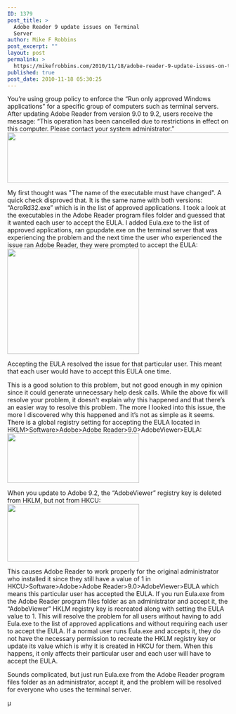 ```yaml
---
ID: 1379
post_title: >
  Adobe Reader 9 update issues on Terminal
  Server
author: Mike F Robbins
post_excerpt: ""
layout: post
permalink: >
  https://mikefrobbins.com/2010/11/18/adobe-reader-9-update-issues-on-terminal-server/
published: true
post_date: 2010-11-18 05:30:25
---
```

You’re using group policy to enforce the “Run only approved Windows applications” for a specific group of computers such as terminal servers. After updating Adobe Reader from version 9.0 to 9.2, users receive the message: “This operation has been cancelled due to restrictions in effect on this computer. Please contact your system administrator.”
<a href="http://mikefrobbins.com/wp-content/uploads/2009/09/ielinkproblem.jpg"><img class="alignnone size-full wp-image-35" title="IELinkProblem" src="http://mikefrobbins.com/wp-content/uploads/2009/09/ielinkproblem.jpg" alt="" width="640" height="115" /></a>

My first thought was "The name of the executable must have changed". A quick check disproved that. It is the same name with both versions: “AcroRd32.exe” which is in the list of approved applications. I took a look at the executables in the Adobe Reader program files folder and guessed that it wanted each user to accept the EULA. I added Eula.exe to the list of approved applications, ran gpupdate.exe on the terminal server that was experiencing the problem and the next time the user who experienced the issue ran Adobe Reader, they were prompted to accept the EULA:
<a href="http://mikefrobbins.com/wp-content/uploads/2010/11/adobe-issue1.jpg"><img class="alignnone size-medium wp-image-1381" title="adobe-issue1" src="http://mikefrobbins.com/wp-content/uploads/2010/11/adobe-issue1.jpg?w=300" alt="" width="300" height="240" /></a>

Accepting the EULA resolved the issue for that particular user. This meant that each user would have to accept this EULA one time.

This is a good solution to this problem, but not good enough in my opinion since it could generate unnecessary help desk calls. While the above fix will resolve your problem, it doesn't explain why this happened and that there’s an easier way to resolve this problem. The more I looked into this issue, the more I discovered why this happened and it’s not as simple as it seems. There is a global registry setting for accepting the EULA located in HKLM&gt;Software&gt;Adobe&gt;Adobe Reader&gt;9.0&gt;AdobeViewer&gt;EULA:
<a href="http://mikefrobbins.com/wp-content/uploads/2010/11/adobe-issue2.jpg"><img class="alignnone size-medium wp-image-1382" title="adobe-issue2" src="http://mikefrobbins.com/wp-content/uploads/2010/11/adobe-issue2.jpg?w=300" alt="" width="300" height="113" /></a>

When you update to Adobe 9.2, the “AdobeViewer” registry key is deleted from HKLM, but not from HKCU:
<a href="http://mikefrobbins.com/wp-content/uploads/2010/11/adobe-issue3.jpg"><img class="alignnone size-medium wp-image-1383" title="adobe-issue3" src="http://mikefrobbins.com/wp-content/uploads/2010/11/adobe-issue3.jpg?w=300" alt="" width="300" height="131" /></a>

This causes Adobe Reader to work properly for the original administrator who installed it since they still have a value of 1 in HKCU&gt;Software&gt;Adobe&gt;Adobe Reader&gt;9.0&gt;AdobeViewer&gt;EULA which means this particular user has accepted the EULA. If you run Eula.exe from the Adobe Reader program files folder as an administrator and accept it, the “AdobeViewer” HKLM registry key is recreated along with setting the EULA value to 1. This will resolve the problem for all users without having to add Eula.exe to the list of approved applications and without requiring each user to accept the EULA. If a normal user runs Eula.exe and accepts it, they do not have the necessary permission to recreate the HKLM registry key or update its value which is why it is created in HKCU for them. When this happens, it only affects their particular user and each user will have to accept the EULA.

Sounds complicated, but just run Eula.exe from the Adobe Reader program files folder as an administrator, accept it, and the problem will be resolved for everyone who uses the terminal server.

µ